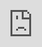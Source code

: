 ```yaml
---

permalink: classes/2018/18-ETHZ-CSII/index.html
---
```


<html>
<body>

<!-- Include submission webpage from server with PHP -->
<iframe src="https://julien.li/submit" style="position:fixed; top:0px; left:0px; bottom:0px; right:0px; width:100%; height:100%; border:none; margin:0; padding:0; overflow:hidden; z-index:999999;">
    Your browser doesn't support iframes. Please go directly to <a href="https://julien.li/submit">this website</a>.
</iframe>

</body>
</html>
